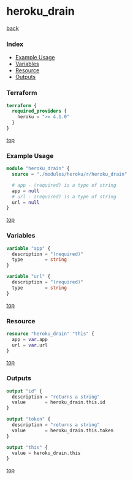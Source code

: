 # heroku_drain

[back](../heroku.md)

### Index

- [Example Usage](#example-usage)
- [Variables](#variables)
- [Resource](#resource)
- [Outputs](#outputs)

### Terraform

```terraform
terraform {
  required_providers {
    heroku = ">= 4.1.0"
  }
}
```

[top](#index)

### Example Usage

```terraform
module "heroku_drain" {
  source = "./modules/heroku/r/heroku_drain"

  # app - (required) is a type of string
  app = null
  # url - (required) is a type of string
  url = null
}
```

[top](#index)

### Variables

```terraform
variable "app" {
  description = "(required)"
  type        = string
}

variable "url" {
  description = "(required)"
  type        = string
}
```

[top](#index)

### Resource

```terraform
resource "heroku_drain" "this" {
  app = var.app
  url = var.url
}
```

[top](#index)

### Outputs

```terraform
output "id" {
  description = "returns a string"
  value       = heroku_drain.this.id
}

output "token" {
  description = "returns a string"
  value       = heroku_drain.this.token
}

output "this" {
  value = heroku_drain.this
}
```

[top](#index)